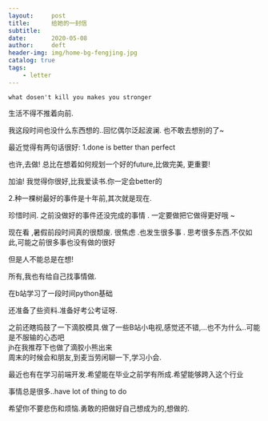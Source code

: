 ```yaml
---
layout:     post
title:      给她的一封信
subtitle:  
date:       2020-05-08
author:     deft
header-img: img/home-bg-fengjing.jpg
catalog: true
tags:
    - letter
---
```


`what dosen't kill you makes you stronger`  

生活不得不推着向前.

我这段时间也没什么东西想的..回忆偶尔泛起波澜.  也不敢去想别的了~

最近觉得有两句话很好:
1.done is better than perfect  

也许,去做! 总比在想着如何规划一个好的future,比做完美, 更重要!  

加油! 我觉得你很好,比我爱读书.你一定会better的

2.种一棵树最好的事件是十年前,其次就是现在.  

珍惜时间. 之前没做好的事件还没完成的事情 . 一定要做把它做得更好哦  ~


现在看 ,暑假前段时间真的很颓废. 很焦虑 .也发生很多事 . 思考很多东西.不仅如此,可能之前很多事也没有做的很好   

但是人不能总是在想!  

所有,我也有给自己找事情做.  

在b站学习了一段时间python基础

还准备了些资料.准备好考公考证呀.  

之前还瞎捣鼓了一下滴胶模具.做了一些B站小电视,感觉还不错,...也不为什么..可能是不服输的心态吧  
jh在我推荐下也做了滴胶小熊出来  
周末的时候会和朋友,到麦当劳闲聊一下,学习小会.  

最近也有在学习前端开发.希望能在毕业之前学有所成.希望能够跨入这个行业  

事情总是很多..have lot of thing to do  

希望你不要悲伤和烦恼.勇敢的把做好自己想成为的,想做的.

